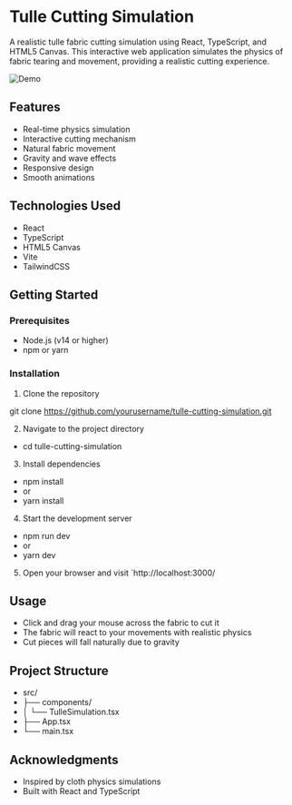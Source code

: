 # Tulle Cutting Simulation

A realistic tulle fabric cutting simulation using React, TypeScript, and HTML5 Canvas. This interactive web application simulates the physics of fabric tearing and movement, providing a realistic cutting experience.

![Demo](./assets/demo.gif)

## Features

- Real-time physics simulation
- Interactive cutting mechanism
- Natural fabric movement
- Gravity and wave effects
- Responsive design
- Smooth animations


## Technologies Used

- React
- TypeScript
- HTML5 Canvas
- Vite
- TailwindCSS

## Getting Started

### Prerequisites

- Node.js (v14 or higher)
- npm or yarn

### Installation

1. Clone the repository

git clone https://github.com/yourusername/tulle-cutting-simulation.git


2. Navigate to the project directory
- cd tulle-cutting-simulation


3. Install dependencies
- npm install
 - or
- yarn install


4. Start the development server
- npm run dev
 - or
- yarn dev


5. Open your browser and visit `http://localhost:3000/

## Usage

- Click and drag your mouse across the fabric to cut it
- The fabric will react to your movements with realistic physics
- Cut pieces will fall naturally due to gravity

## Project Structure

- src/
- ├── components/
- │   └── TulleSimulation.tsx
- ├── App.tsx
- └── main.tsx


## Acknowledgments

- Inspired by cloth physics simulations
- Built with React and TypeScript
